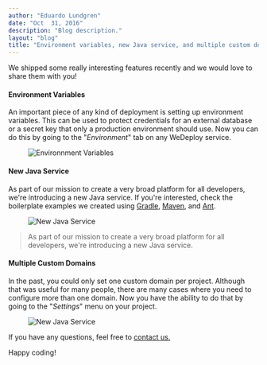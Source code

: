 ```yaml
---
author: "Eduardo Lundgren"
date: "Oct  31, 2016"
description: "Blog description."
layout: "blog"
title: "Environment variables, new Java service, and multiple custom domains!"
---
```


<article>

We shipped some really interesting features recently and we would love to share them with you!

#### Environment Variables

An important piece of any kind of deployment is setting up environment variables. This can be used to protect credentials for an external database or a secret key that only a production environment should use. Now you can do this by going to the "<em>Environment</em>" tab on any WeDeploy service.

<figure>
	<img src="../images/blog/post-2--0.png" srcset="../images/blog/post-2--0.png 1x, ../images/blog/post-2--0-2x.png 2x" alt="Environnment Variables">
</figure>

#### New Java Service

As part of our mission to create a very broad platform for all developers, we're introducing a new Java service. If you're interested, check the boilerplate examples we created using [Gradle](https://github.com/wedeploy/boilerplate-java), [Maven](https://github.com/wedeploy/boilerplate-java/tree/maven), and [Ant](https://github.com/wedeploy/boilerplate-java/tree/ant).

<figure>
	<img class="original-size" src="../images/blog/post-2--1.png" srcset="../images/blog/post-2--1.png 1x, ../images/blog/post-2--1-2x.png 2x" alt="New Java Service">
</figure>

> As part of our mission to create a very broad platform for all developers, we're introducing a new Java service.

#### Multiple Custom Domains

In the past, you could only set one custom domain per project. Although that was useful for many people, there are many cases where you need to configure more than one domain. Now you have the ability to do that by going to the "<em>Settings</em>" menu on your project.

<figure>
	<img src="../images/blog/post-2--2.png" srcset="../images/blog/post-2--2.png 1x, ../images/blog/post-2--2-2x.png 2x" alt="New Java Service">
</figure>

If you have any questions, feel free to [contact us.](http://chat.wedeploy.com/)

Happy coding!

</article>
